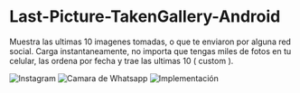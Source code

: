 # Last-Picture-TakenGallery-Android

Muestra las ultimas 10 imagenes tomadas, o que te enviaron por alguna red social. Carga instantaneamente, no importa que tengas miles de fotos en tu celular, las ordena por fecha y trae las ultimas 10 ( custom ).


![Instagram](http://i.imgur.com/vISEmnW.jpg)
![Camara de Whatsapp](http://i.imgur.com/k1EBKuA.jpg)
![Implementación](http://i.imgur.com/Th9V4nH.jpg)

